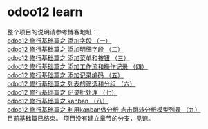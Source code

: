 # odoo12 learn
整个项目的说明请参考博客地址：</br>
<a href="https://www.cnblogs.com/SamNicole1809/p/10968113.html">odoo12 修行基础篇之 添加字段 （一）</a></br>
<a href="https://www.cnblogs.com/SamNicole1809/p/10972645.html">odoo12 修行基础篇之 添加明细字段 （二）</a></br>
<a href="https://www.cnblogs.com/SamNicole1809/p/13672382.html">odoo12 修行基础篇之 添加菜单和按钮 （三）</a></br>
<a href="https://www.cnblogs.com/SamNicole1809/p/13672679.html">odoo12 修行基础篇之 添加工作流和操作记录 （四）</a></br>
<a href="https://www.cnblogs.com/SamNicole1809/p/13672986.html">odoo12 修行基础篇之 添加记录编码 （五）</a></br>
<a href="https://www.cnblogs.com/SamNicole1809/p/13673683.html">odoo12 修行基础篇之 列表的筛选和分组 （六）</a></br>
<a href="https://www.cnblogs.com/SamNicole1809/p/13674338.html">odoo12 修行基础篇之 记录批处理 （七）</a></br>
<a href="https://www.cnblogs.com/SamNicole1809/p/13677648.html">odoo12 修行基础篇之 kanban （八）</a></br>
<a href="https://www.cnblogs.com/SamNicole1809/p/13679112.html">odoo12 修行基础篇之 利用kanban做分析 点击跳转分析模型列表 （九）</a></br>
目前基础篇已结束。
项目没有建立章节的分支，见谅。
